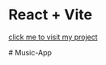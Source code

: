 # React + Vite

<p>
<a href="https://omchy34.github.io/Music-App/"> click me to visit my project</a>
</p>

<p>
#   M u s i c - A p p 
</p>

 
 
